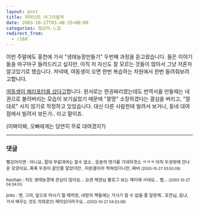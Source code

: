 ```yaml
---
layout: post
title: 퍼머넌트 어그리컬쳐
date: 2003-10-27T03:40:25+00:00
categories: 일상의-느낌
redirect_from:
  - /168
---
```


이번 주말에도 홍천에 가서 "생태농장만들기" 두번째 과정을 듣고왔습니다. 들은 이야기들을 마구마구 들려드리고 싶지만, 아직 저 자신도 잘 모르는 것들이 많아서 그냥 저혼자 알고있기로 했습니다. 저녁때, 여동생이 오면 한번 복습하는 차원에서 한번 들려줘보려고합니다.

<a href="http://naushika.egloos.com/83564/" target=bb>여동생이 해리포터를 샀다고</a>합니다. 원서로는 한권짜리였는데도 번역서를 만들때는 네권으로 불려버리는 모습이 보기싫었기 때문에 "몽땅" 소장하겠다는 결심을 버리고, "절대로" 사지 않기로 작정하고 있었습니다. 대신 다른 사람한테 빌려서 보거나, 동네 대여점에서 빌려서 보든가.. 라고 말이죠.

(이봐이봐, 오빠에게는 당연히 무료 대여겠지?)

* * *

### 댓글



<!--- cmt:374 --->
<!--- mail: --->
<!--- parent:0 --->

<small class=comment>빨강머리앤 : 아니요..절대 무료대여는 할수 없소.. 응분의 댓가를 기대하겟소 ㅋㅋㅋ 아직 두권밖에 안나온 모양이요..흑흑 두권이 끝인줄 알았더만.. 미완결이라 적혀있더니만..쩌비 <small>(2003-10-27 03:50:09)</small></small>


<!--- cmt:375 --->
<!--- mail: --->
<!--- parent:0 --->

<small class=comment>hochan : 저도 생태농경에 관심이 많아요... 요샌 제권님 블로그 보는 재미에 사네요... 쩝... <small>(2003-10-27 04:34:51)</small></small>


<!--- cmt:376 --->
<!--- mail: --->
<!--- parent:0 --->

<small class=comment>jinto : 앤, 그려, 앞으로 머시기 헐 때꺼정, 내방의 책들에는 거시기 할 수 없을 줄 알랑께.. 호찬님, 음냐, 가서 배우는 것도 의외로(!) 재미있더라구요.. <small>(2003-10-27 04:53:08)</small></small>

